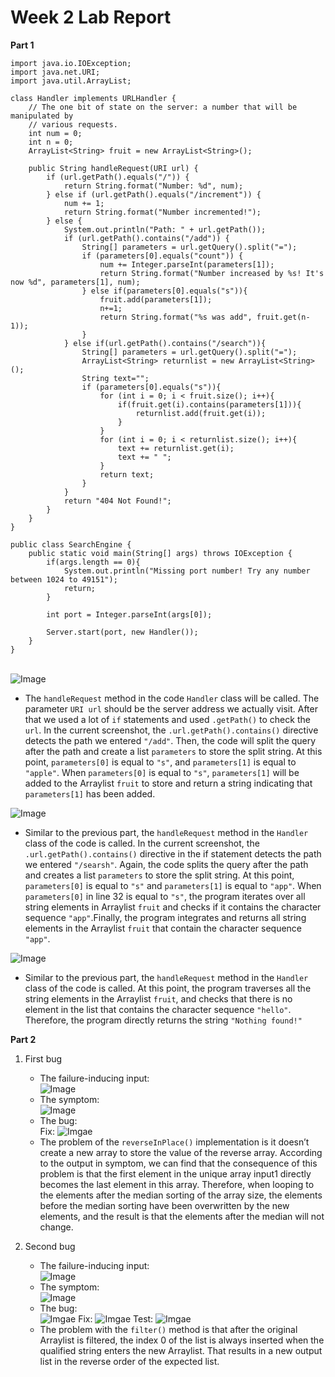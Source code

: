 # Week 2 Lab Report
**Part 1**
```
import java.io.IOException;
import java.net.URI;
import java.util.ArrayList;

class Handler implements URLHandler {
    // The one bit of state on the server: a number that will be manipulated by
    // various requests.
    int num = 0;
    int n = 0;
    ArrayList<String> fruit = new ArrayList<String>();
    
    public String handleRequest(URI url) {
        if (url.getPath().equals("/")) {
            return String.format("Number: %d", num);
        } else if (url.getPath().equals("/increment")) {
            num += 1;
            return String.format("Number incremented!");
        } else {
            System.out.println("Path: " + url.getPath());
            if (url.getPath().contains("/add")) {
                String[] parameters = url.getQuery().split("=");
                if (parameters[0].equals("count")) {
                    num += Integer.parseInt(parameters[1]);
                    return String.format("Number increased by %s! It's now %d", parameters[1], num);
                } else if(parameters[0].equals("s")){
                    fruit.add(parameters[1]);
                    n+=1;
                    return String.format("%s was add", fruit.get(n-1));
                }
            } else if(url.getPath().contains("/search")){
                String[] parameters = url.getQuery().split("=");
                ArrayList<String> returnlist = new ArrayList<String>();
                String text="";
                if (parameters[0].equals("s")){
                    for (int i = 0; i < fruit.size(); i++){
                        if(fruit.get(i).contains(parameters[1])){
                            returnlist.add(fruit.get(i));
                        }
                    }
                    for (int i = 0; i < returnlist.size(); i++){
                        text += returnlist.get(i);
                        text += " ";
                    }
                    return text;
                }
            }
            return "404 Not Found!";
        }
    }
}

public class SearchEngine {
    public static void main(String[] args) throws IOException {
        if(args.length == 0){
            System.out.println("Missing port number! Try any number between 1024 to 49151");
            return;
        }

        int port = Integer.parseInt(args[0]);

        Server.start(port, new Handler());
    }
}
```
\
![Image](pic/1.png)
* The `handleRequest` method in the code `Handler` class will be called. The parameter `URI url` should be the server address we actually visit. After that we used a lot of `if` statements and used `.getPath()` to check the `url`. In the current screenshot, the `.url.getPath().contains()` directive detects the path we entered `"/add"`. Then, the code will split the query after the path and create a list `parameters` to store the split string. At this point, `parameters[0]` is equal to `"s"`, and `parameters[1]` is equal to `"apple"`. When `parameters[0]` is equal to `"s"`, `parameters[1]` will be added to the Arraylist `fruit` to store and return a string indicating that `parameters[1]` has been added.

![Image](pic/2.png)
* Similar to the previous part, the `handleRequest` method in the `Handler` class of the code is called. In the current screenshot, the `.url.getPath().contains()` directive in the if statement detects the path we entered `"/searsh"`. Again, the code splits the query after the path and creates a list `parameters` to store the split string. At this point, `parameters[0]` is equal to `"s"` and `parameters[1]` is equal to `"app"`. When `parameters[0]` in line 32 is equal to `"s"`, the program iterates over all string elements in Arraylist `fruit` and checks if it contains the character sequence `"app"`.Finally, the program integrates and returns all string elements in the Arraylist `fruit` that contain the character sequence `"app"`.

![Image](pic/3.png)
* Similar to the previous part, the `handleRequest` method in the `Handler` class of the code is called. At this point, the program traverses all the string elements in the Arraylist `fruit`, and checks that there is no element in the list that contains the character sequence `"hello"`. Therefore, the program directly returns the string `"Nothing found!"`

**Part 2**
1. First bug
    * The failure-inducing input:\
    ![Image](pic/test_code_1.png)
    * The symptom:\
    ![Image](pic/symptom_1.png)
    * The bug:\
    Fix:
    ![Imgae](pic/bug_1.png)
    * The problem of the `reverseInPlace()` implementation is it doesn’t create a new array to store the value of the reverse array. According to the output in symptom, we can find that the consequence of this problem is that the first element in the unique array input1 directly becomes the last element in this array. Therefore, when looping to the elements after the median sorting of the array size, the elements before the median sorting have been overwritten by the new elements, and the result is that the elements after the median will not change.
    
2. Second bug
    * The failure-inducing input:\
    ![Image](pic/test_code_2.png)
    * The symptom:\
    ![Image](pic/symptom_2.png)
    * The bug:\
    ![Imgae](pic/bug_2_1.png)
    Fix:
    ![Imgae](pic/bug_2.png)
    Test:
    ![Imgae](pic/bug_2_result.png)
    * The problem with the `filter()` method is that after the original Arraylist is filtered, the index 0 of the list is always inserted when the qualified string enters the new Arraylist. That results in a new output list in the reverse order of the expected list.